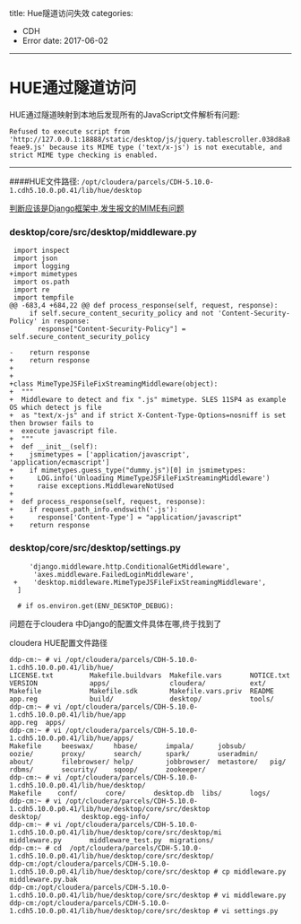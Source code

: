 title: Hue隧道访问失效
categories: 
- CDH
- Error
date: 2017-06-02
---
# HUE通过隧道访问
HUE通过隧道映射到本地后发现所有的JavaScript文件解析有问题:

`Refused to execute script from 'http://127.0.0.1:18888/static/desktop/js/jquery.tablescroller.038d8a8feae9.js' because its MIME type ('text/x-js') is not executable, and strict MIME type checking is enabled.`

---
####HUE文件路径:
`/opt/cloudera/parcels/CDH-5.10.0-1.cdh5.10.0.p0.41/lib/hue/desktop`

<a href="https://github.com/cloudera/hue/commit/34388da14712497b685c6b97497c698e720b1a16
">判断应该是Django框架中,发生报文的MIME有问题</a>


###  desktop/core/src/desktop/middleware.py
```
 import inspect
 import json
 import logging
+import mimetypes
 import os.path
 import re
 import tempfile
@@ -683,4 +684,22 @@ def process_response(self, request, response):
     if self.secure_content_security_policy and not 'Content-Security-Policy' in response:
       response["Content-Security-Policy"] = self.secure_content_security_policy
 
-    return response 
+    return response
+
+
+class MimeTypeJSFileFixStreamingMiddleware(object):
+  """
+  Middleware to detect and fix ".js" mimetype. SLES 11SP4 as example OS which detect js file
+  as "text/x-js" and if strict X-Content-Type-Options=nosniff is set then browser fails to
+  execute javascript file.
+  """
+  def __init__(self):
+    jsmimetypes = ['application/javascript', 'application/ecmascript']
+    if mimetypes.guess_type("dummy.js")[0] in jsmimetypes:
+      LOG.info('Unloading MimeTypeJSFileFixStreamingMiddleware')
+      raise exceptions.MiddlewareNotUsed
+
+  def process_response(self, request, response):
+    if request.path_info.endswith('.js'):
+      response['Content-Type'] = "application/javascript"
+    return response

```

###  desktop/core/src/desktop/settings.py
```
     'django.middleware.http.ConditionalGetMiddleware',
      'axes.middleware.FailedLoginMiddleware',
 +    'desktop.middleware.MimeTypeJSFileFixStreamingMiddleware',
  ]
  
  # if os.environ.get(ENV_DESKTOP_DEBUG):

```

问题在于cloudera 中Django的配置文件具体在哪,终于找到了

cloudera HUE配置文件路径

```
ddp-cm:~ # vi /opt/cloudera/parcels/CDH-5.10.0-1.cdh5.10.0.p0.41/lib/hue/
LICENSE.txt         Makefile.buildvars  Makefile.vars       NOTICE.txt          VERSION             apps/               cloudera/           ext/                
Makefile            Makefile.sdk        Makefile.vars.priv  README              app.reg             build/              desktop/            tools/              
ddp-cm:~ # vi /opt/cloudera/parcels/CDH-5.10.0-1.cdh5.10.0.p0.41/lib/hue/app
app.reg  apps/    
ddp-cm:~ # vi /opt/cloudera/parcels/CDH-5.10.0-1.cdh5.10.0.p0.41/lib/hue/apps/
Makefile     beeswax/     hbase/       impala/      jobsub/      oozie/       proxy/       search/      spark/       useradmin/   
about/       filebrowser/ help/        jobbrowser/  metastore/   pig/         rdbms/       security/    sqoop/       zookeeper/   
ddp-cm:~ # vi /opt/cloudera/parcels/CDH-5.10.0-1.cdh5.10.0.p0.41/lib/hue/desktop/
Makefile    conf/       core/       desktop.db  libs/       logs/       
ddp-cm:~ # vi /opt/cloudera/parcels/CDH-5.10.0-1.cdh5.10.0.p0.41/lib/hue/desktop/core/src/desktop
desktop/          desktop.egg-info/ 
ddp-cm:~ # vi /opt/cloudera/parcels/CDH-5.10.0-1.cdh5.10.0.p0.41/lib/hue/desktop/core/src/desktop/mi
middleware.py       middleware_test.py  migrations/         
ddp-cm:~ # cd  /opt/cloudera/parcels/CDH-5.10.0-1.cdh5.10.0.p0.41/lib/hue/desktop/core/src/desktop/
ddp-cm:/opt/cloudera/parcels/CDH-5.10.0-1.cdh5.10.0.p0.41/lib/hue/desktop/core/src/desktop # cp middleware.py middleware.py.bak
ddp-cm:/opt/cloudera/parcels/CDH-5.10.0-1.cdh5.10.0.p0.41/lib/hue/desktop/core/src/desktop # vi middleware.py
ddp-cm:/opt/cloudera/parcels/CDH-5.10.0-1.cdh5.10.0.p0.41/lib/hue/desktop/core/src/desktop # vi settings.py 
```